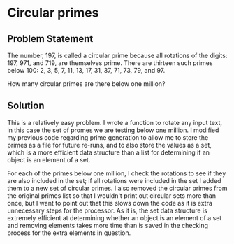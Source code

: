 # Circular primes

## Problem Statement

The number, 197, is called a circular prime because all rotations of the digits: 197, 971, and 719, are themselves prime. There are thirteen such primes below 100: 2, 3, 5, 7, 11, 13, 17, 31, 37, 71, 73, 79, and 97.

How many circular primes are there below one million?

## Solution
This is a relatively easy problem. I wrote a function to rotate any input text, in this case the set of promes we are testing below one million. I modified my previous code regarding prime generation to allow me to store the primes as a file for future re-runs, and to also store the values as a set, which is a more efficient data structure than a list for determining if an object is an element of a set.

For each of the primes below one million, I check the rotations to see if they are also included in the set; if all rotations were included in the set I added them to a new set of circular primes. I also removed the circular primes from the original primes list so that I wouldn't print out circular sets more than once, but I want to point out that this slows down the code as it is extra unnecessary steps for the processor. As it is, the set data structure is extremely efficient at determining whether an object is an element of a set and removing elements takes more time than is saved in the checking process for the extra elements in question.